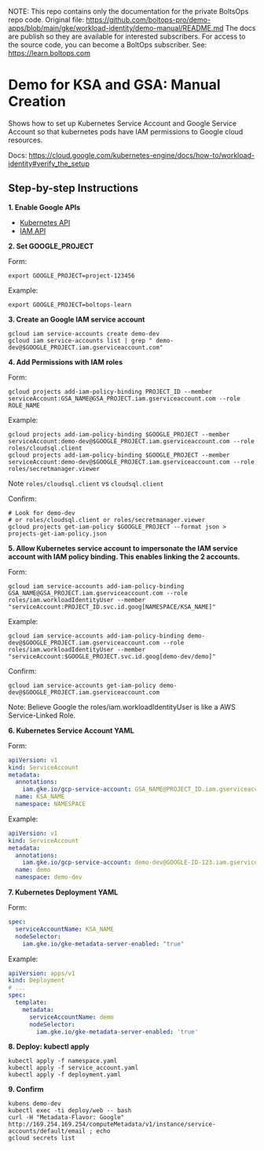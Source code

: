 <!-- note marker start -->
NOTE: This repo contains only the documentation for the private BoltsOps repo code.
Original file: https://github.com/boltops-pro/demo-apps/blob/main/gke/workload-identity/demo-manual/README.md
The docs are publish so they are available for interested subscribers.
For access to the source code, you can become a BoltOps subscriber.
See: https://learn.boltops.com

<!-- note marker end -->

# Demo for KSA and GSA: Manual Creation

Shows how to set up Kubernetes Service Account and Google Service Account so that kubernetes pods have IAM permissions to Google cloud resources.

Docs: https://cloud.google.com/kubernetes-engine/docs/how-to/workload-identity#verify_the_setup

## Step-by-step Instructions

**1. Enable Google APIs**

* [Kubernetes API](https://console.cloud.google.com/apis/enableflow?apiid=container.googleapis.com)
* [IAM API](https://console.developers.google.com/apis/api/iam.googleapis.com/overview)

**2. Set GOOGLE_PROJECT**

Form:

    export GOOGLE_PROJECT=project-123456

Example:

    export GOOGLE_PROJECT=boltops-learn

**3. Create an Google IAM service account**

    gcloud iam service-accounts create demo-dev
    gcloud iam service-accounts list | grep " demo-dev@$GOOGLE_PROJECT.iam.gserviceaccount.com"

**4. Add Permissions with IAM roles**

Form:

    gcloud projects add-iam-policy-binding PROJECT_ID --member serviceAccount:GSA_NAME@GSA_PROJECT.iam.gserviceaccount.com --role ROLE_NAME

Example:

    gcloud projects add-iam-policy-binding $GOOGLE_PROJECT --member serviceAccount:demo-dev@$GOOGLE_PROJECT.iam.gserviceaccount.com --role roles/cloudsql.client
    gcloud projects add-iam-policy-binding $GOOGLE_PROJECT --member serviceAccount:demo-dev@$GOOGLE_PROJECT.iam.gserviceaccount.com --role roles/secretmanager.viewer

Note `roles/cloudsql.client` vs `cloudsql.client`

Confirm:

    # Look for demo-dev
    # or roles/cloudsql.client or roles/secretmanager.viewer
    gcloud projects get-iam-policy $GOOGLE_PROJECT --format json > projects-get-iam-policy.json

**5. Allow Kubernetes service account to impersonate the IAM service account with **IAM policy binding**. This enables linking the 2 accounts.**

Form:

    gcloud iam service-accounts add-iam-policy-binding GSA_NAME@GSA_PROJECT.iam.gserviceaccount.com --role roles/iam.workloadIdentityUser --member "serviceAccount:PROJECT_ID.svc.id.goog[NAMESPACE/KSA_NAME]"

Example:

    gcloud iam service-accounts add-iam-policy-binding demo-dev@$GOOGLE_PROJECT.iam.gserviceaccount.com --role roles/iam.workloadIdentityUser --member "serviceAccount:$GOOGLE_PROJECT.svc.id.goog[demo-dev/demo]"

Confirm:

    gcloud iam service-accounts get-iam-policy demo-dev@$GOOGLE_PROJECT.iam.gserviceaccount.com

Note: Believe Google the roles/iam.workloadIdentityUser is like a AWS Service-Linked Role.

**6. Kubernetes Service Account YAML**

Form:

```yaml
apiVersion: v1
kind: ServiceAccount
metadata:
  annotations:
    iam.gke.io/gcp-service-account: GSA_NAME@PROJECT_ID.iam.gserviceaccount.com
  name: KSA_NAME
  namespace: NAMESPACE
```

Example:

```yaml
apiVersion: v1
kind: ServiceAccount
metadata:
  annotations:
    iam.gke.io/gcp-service-account: demo-dev@GOOGLE-ID-123.iam.gserviceaccount.com
  name: demo
  namespace: demo-dev
```

**7. Kubernetes Deployment YAML**

Form:

```yaml
spec:
  serviceAccountName: KSA_NAME
  nodeSelector:
    iam.gke.io/gke-metadata-server-enabled: "true"
```

Example:

```yaml
apiVersion: apps/v1
kind: Deployment
# ...
spec:
  template:
    metadata:
      serviceAccountName: demo
      nodeSelector:
        iam.gke.io/gke-metadata-server-enabled: 'true'
```

**8. Deploy: kubectl apply**

    kubectl apply -f namespace.yaml
    kubectl apply -f service_account.yaml
    kubectl apply -f deployment.yaml

**9. Confirm**

    kubens demo-dev
    kubectl exec -ti deploy/web -- bash
    curl -H "Metadata-Flavor: Google" http://169.254.169.254/computeMetadata/v1/instance/service-accounts/default/email ; echo
    gcloud secrets list
